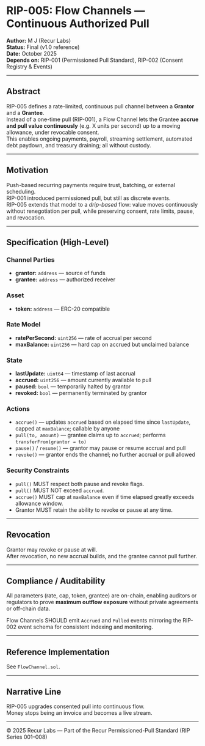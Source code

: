 # RIP-005: Flow Channels — Continuous Authorized Pull

**Author:** M J (Recur Labs)  
**Status:** Final (v1.0 reference)  
**Date:** October 2025  
**Depends on:** RIP-001 (Permissioned Pull Standard), RIP-002 (Consent Registry & Events)  

---

## Abstract

RIP-005 defines a rate-limited, continuous pull channel between a **Grantor** and a **Grantee**.  
Instead of a one-time pull (RIP-001), a Flow Channel lets the Grantee **accrue and pull value continuously** (e.g. X units per second) up to a moving allowance, under revocable consent.  
This enables ongoing payments, payroll, streaming settlement, automated debt paydown, and treasury draining; all without custody.

---

## Motivation

Push-based recurring payments require trust, batching, or external scheduling.  
RIP-001 introduced permissioned pull, but still as discrete events.  
RIP-005 extends that model to a *drip-based* flow: value moves continuously without renegotiation per pull, while preserving consent, rate limits, pause, and revocation.

---

## Specification (High-Level)

### Channel Parties
- **grantor:** `address` — source of funds  
- **grantee:** `address` — authorized receiver  

### Asset
- **token:** `address` — ERC-20 compatible  

### Rate Model
- **ratePerSecond:** `uint256` — rate of accrual per second  
- **maxBalance:** `uint256` — hard cap on accrued but unclaimed balance  

### State
- **lastUpdate:** `uint64` — timestamp of last accrual  
- **accrued:** `uint256` — amount currently available to pull  
- **paused:** `bool` — temporarily halted by grantor  
- **revoked:** `bool` — permanently terminated by grantor  

### Actions
- `accrue()` — updates `accrued` based on elapsed time since `lastUpdate`, capped at `maxBalance`; callable by anyone  
- `pull(to, amount)` — grantee claims up to `accrued`; performs `transferFrom(grantor → to)`  
- `pause()` / `resume()` — grantor may pause or resume accrual and pull  
- `revoke()` — grantor ends the channel; no further accrual or pull allowed  

### Security Constraints
- `pull()` MUST respect both pause and revoke flags.  
- `pull()` MUST NOT exceed `accrued`.  
- `accrue()` MUST cap at `maxBalance` even if time elapsed greatly exceeds allowance window.  
- Grantor MUST retain the ability to revoke or pause at any time.  

---

## Revocation

Grantor may revoke or pause at will.  
After revocation, no new accrual builds, and the grantee cannot pull further.

---

## Compliance / Auditability

All parameters (rate, cap, token, grantee) are on-chain, enabling auditors or regulators to prove **maximum outflow exposure** without private agreements or off-chain data.  

Flow Channels SHOULD emit `Accrued` and `Pulled` events mirroring the RIP-002 event schema for consistent indexing and monitoring.

---

## Reference Implementation

See `FlowChannel.sol`.

---

## Narrative Line

RIP-005 upgrades consented pull into continuous flow.  
Money stops being an invoice and becomes a live stream.

---

© 2025 Recur Labs — Part of the Recur Permissioned-Pull Standard (RIP Series 001–008)

